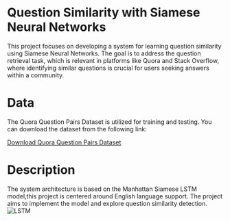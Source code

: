 # Question Similarity with Siamese Neural Networks
This project focuses on developing a system for learning question similarity using Siamese Neural Networks. The goal is to address the question retrieval task, which is relevant in platforms like Quora and Stack Overflow, where identifying similar questions is crucial for users seeking answers within a community.

# Data
The Quora Question Pairs Dataset is utilized for training and testing. You can download the dataset from the following link:

[Download Quora Question Pairs Dataset](http://qim.fs.quoracdn.net/quora_duplicate_questions.tsv)

# Description
The system architecture is based on the Manhattan Siamese LSTM model,this project is centered around English language support. The project aims to implement the model and explore question similarity detection.
![LSTM](https://github.com/NissrineEttayeby/Questions_Similarity_Siamese_NNs/assets/108592629/e794b993-7540-48b3-ad42-0d9376c8e8cc)
